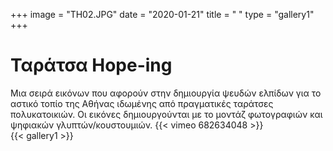 +++
image = "TH02.JPG"
date = "2020-01-21"
title = " "
type = "gallery1"
+++

# Ταράτσα Hope-ing 

Μια σειρά εικόνων που αφορούν στην δημιουργία ψευδών ελπίδων για το αστικό τοπίο της Αθήνας ιδωμένης από πραγματικές ταράτσες πολυκατοικιών. Οι εικόνες δημιουργούνται με το μοντάζ φωτογραφιών και ψηφιακών γλυπτών/κουστουμιών.
{{< vimeo 682634048 >}}  
{{< gallery1 >}} 





<!-- The [Grand Canyon](https://en.wikipedia.org/w/index.php?title=Grand_Canyon&oldid=952699432)  -->

